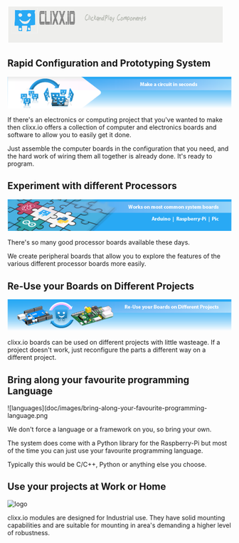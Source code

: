![logo](doc/source/svg/g3170.png)

Rapid Configuration and Prototyping System
------------------------------------------

![circuit-graphic](doc/images/make-a-circuit-in-seconds-01.png)

If there's an electronics or computing project that you've wanted to make 
then clixx.io offers a collection of computer and electronics boards and software
to allow you to easily get it done.

Just assemble the computer boards in the configuration that you need, and
the hard work of wiring them all together is already done. It's ready to program.

Experiment with different Processors
------------------------------------

![different-processors](doc/images/work-on-common-system-board-01.png)

There's so many good processor boards available these days.

We create peripheral boards that allow you to explore the features 
of the various different processor boards more easily.

Re-Use your Boards on Different Projects
----------------------------------------

![reuse](doc/images/reuse-your-boards-on-different-projects.png)

clixx.io boards can be used on different projects with little wasteage. If
a project doesn't work, just reconfigure the parts a different way on a
different project. 

Bring along your favourite programming Language
-----------------------------------------------

![languages](doc/images/bring-along-your-favourite-programming-language.png

We don't force a language or a framework on you, so bring your own.

The system does come with a Python library for the Raspberry-Pi but most
of the time you can just use your favourite programming language.

Typically this would be C/C++, Python or anything else you choose.

Use your projects at Work or Home
---------------------------------

![logo](doc/images/work-anywhere-on-the-internet-\(600-x-85\)-01.png)

clixx.io modules are designed for Industrial use. They have solid mounting
capabilities and are suitable for mounting in area's demanding a higher level
of robustness.
